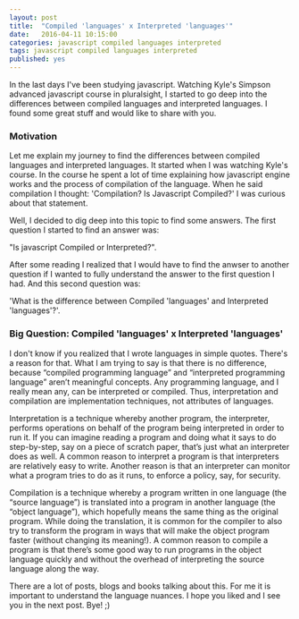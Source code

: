 ```yaml
---
layout: post
title:  "Compiled 'languages' x Interpreted 'languages'"
date:   2016-04-11 10:15:00
categories: javascript compiled languages interpreted
tags: javascript compiled languages interpreted
published: yes
---
```


In the last days I've been studying javascript. Watching Kyle's Simpson advanced javascript course in pluralsight, I started to go deep into 
the differences between compiled languages and interpreted languages. I found some great stuff and would like to share with you. 

### Motivation
Let me explain my journey to find the differences between compiled languages and interpreted languages. It started when I was 
watching Kyle's course. In the course he spent a lot of time explaining how javascript engine works and the process of compilation 
of the language. When he said compilation I thought: 'Compilation? Is Javascript Compiled?' I was curious about that statement. 

Well, I decided to dig deep into this topic to find some answers. The first question I started to find an answer was: 

"Is javascript Compiled or Interpreted?". 

After some reading I realized that I would have to find the anwser to another question if I wanted to fully understand the answer to the 
first question I had. And this second question was: 

'What is the difference between Compiled 'languages' and Interpreted 'languages'?'.

### Big Question: Compiled 'languages' x Interpreted 'languages'
I don't know if you realized that I wrote languages in simple quotes. There's a reason for that. What I am trying to say is that there is no difference, because “compiled programming language” and “interpreted programming language” aren’t meaningful concepts. Any programming language, and I really mean any, can be interpreted or compiled. Thus, interpretation and compilation are implementation techniques, not attributes of languages.

Interpretation is a technique whereby another program, the interpreter, performs operations on behalf of the program being interpreted in order to run it. If you can imagine reading a program and doing what it says to do step-by-step, say on a piece of scratch paper, that’s just what an interpreter does as well. A common reason to interpret a program is that interpreters are relatively easy to write. Another reason is that an interpreter can monitor what a program tries to do as it runs, to enforce a policy, say, for security.

Compilation is a technique whereby a program written in one language (the “source language”) is translated into a program in another language (the “object language”), which hopefully means the same thing as the original program. While doing the translation, it is common for the compiler to also try to transform the program in ways that will make the object program faster (without changing its meaning!). A common reason to compile a program is that there’s some good way to run programs in the object language quickly and without the overhead of interpreting the source language along the way.

There are a lot of posts, blogs and books talking about this. For me it is important to understand the language nuances. I hope you liked and I see you in the next post. Bye! ;)

